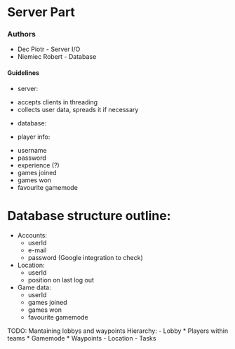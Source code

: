 # Server Part

### Authors
- Dec Piotr - Server I/O
- Niemiec Robert - Database

#### Guidelines
* server:
 - accepts clients in threading
 - collects user data, spreads it if necessary
 
* database:
 - player info:
  * username
  * password
  * experience (?)
  * games joined
  * games won
  * favourite gamemode
 
# Database structure outline:
- Accounts:
	* userId
	* e-mail
	* password
	(Google integration to check)
- Location:
	* userId
	* position on last log out
- Game data:
	* userId
	* games joined
	* games won
	* favourite gamemode

TODO:
	Mantaining lobbys and waypoints
	Hierarchy:
		- Lobby
			* Players within teams
			* Gamemode
			* Waypoints
				- Location
				- Tasks